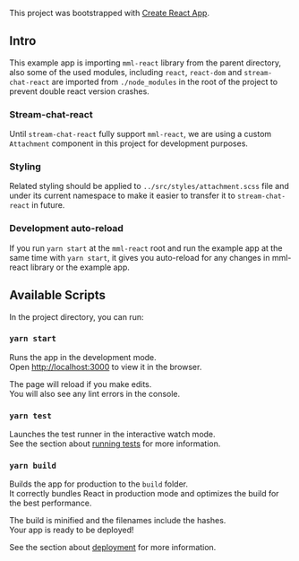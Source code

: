 This project was bootstrapped with [Create React App](https://github.com/facebook/create-react-app).

## Intro

This example app is importing `mml-react` library from the parent directory, also some of the used modules, including `react`, `react-dom` and `stream-chat-react` are imported from `./node_modules` in the root of the project to prevent double react version crashes.

### Stream-chat-react

Until `stream-chat-react` fully support `mml-react`, we are using a custom `Attachment` component in this project for development purposes.

### Styling

Related styling should be applied to `../src/styles/attachment.scss` file and under its current namespace to make it easier to transfer it to `stream-chat-react` in future.

### Development auto-reload 
If you run `yarn start` at the `mml-react` root and run the example app at the same time with `yarn start`, it gives you auto-reload for any changes in mml-react library or the example app.

## Available Scripts

In the project directory, you can run:

### `yarn start`

Runs the app in the development mode.<br />
Open [http://localhost:3000](http://localhost:3000) to view it in the browser.

The page will reload if you make edits.<br />
You will also see any lint errors in the console.

### `yarn test`

Launches the test runner in the interactive watch mode.<br />
See the section about [running tests](https://facebook.github.io/create-react-app/docs/running-tests) for more information.

### `yarn build`

Builds the app for production to the `build` folder.<br />
It correctly bundles React in production mode and optimizes the build for the best performance.

The build is minified and the filenames include the hashes.<br />
Your app is ready to be deployed!

See the section about [deployment](https://facebook.github.io/create-react-app/docs/deployment) for more information.
